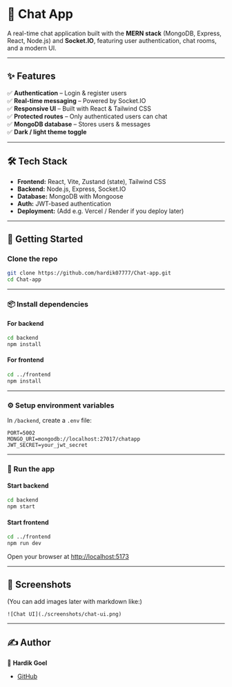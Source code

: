 # 🚀 Chat App

A real-time chat application built with the **MERN stack** (MongoDB, Express, React, Node.js) and **Socket.IO**, featuring user authentication, chat rooms, and a modern UI.

---

## ✨ Features

✅ **Authentication** – Login & register users  
✅ **Real-time messaging** – Powered by Socket.IO  
✅ **Responsive UI** – Built with React & Tailwind CSS  
✅ **Protected routes** – Only authenticated users can chat  
✅ **MongoDB database** – Stores users & messages  
✅ **Dark / light theme toggle**

---

## 🛠️ Tech Stack

- **Frontend:** React, Vite, Zustand (state), Tailwind CSS  
- **Backend:** Node.js, Express, Socket.IO  
- **Database:** MongoDB with Mongoose  
- **Auth:** JWT-based authentication  
- **Deployment:** (Add e.g. Vercel / Render if you deploy later)

---

## 🚀 Getting Started

### Clone the repo
```bash
git clone https://github.com/hardik07777/Chat-app.git
cd Chat-app
```

---

### 📦 Install dependencies

#### For backend
```bash
cd backend
npm install
```

#### For frontend
```bash
cd ../frontend
npm install
```

---

### ⚙️ Setup environment variables
In `/backend`, create a `.env` file:

```
PORT=5002
MONGO_URI=mongodb://localhost:27017/chatapp
JWT_SECRET=your_jwt_secret
```

---

### 🚀 Run the app

#### Start backend
```bash
cd backend
npm start
```

#### Start frontend
```bash
cd ../frontend
npm run dev
```

Open your browser at [http://localhost:5173](http://localhost:5173)

---

## 📸 Screenshots
(You can add images later with markdown like:)
```
![Chat UI](./screenshots/chat-ui.png)
```

---

## ✍️ Author

👤 **Hardik Goel**  
- [GitHub](https://github.com/hardik07777)
